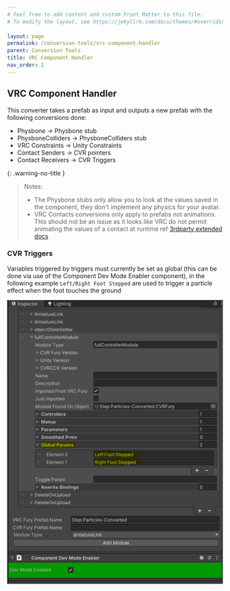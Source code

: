 ```yaml
---
# Feel free to add content and custom Front Matter to this file.
# To modify the layout, see https://jekyllrb.com/docs/themes/#overriding-theme-defaults

layout: page
permalink: /conversion-tools/vrc-component-handler
parent: Conversion Tools
title: VRC Component Handler
nav_order: 1
---
```


## VRC Component Handler

This converter takes a prefab as input and outputs a new prefab with the following conversions done:

- Physbone -> Physbone stub
- PhysboneColliders -> PhysboneColliders stub
- VRC Constraints -> Unity Constraints
- Contact Senders -> CVR pointers
- Contact Receivers -> CVR Triggers

{: .warning-no-title }

> Notes:
>
> - The Physbone stubs only allow you to look at the values saved in the component, they don't
>   implement any physics for your avatar.
> - VRC Contacts conversions only apply to prefabs not animations. This should not be an issue as it looks like VRC do not
>   permit animating the values of a contact at runtime ref [3rdparty extended docs](https://vrc.school/docs/Avatars/Contacts/#204b815eb3ba49c7af6c32aef243e484)

### CVR Triggers

Variables triggered by triggers must currently be set as global (this can be done via use of the Component Dev Mode
Enabler component), in the following example `Left/Right Foot Stepped` are used to trigger a particle effect when the
foot touches the ground

<div align="left">
  <img
    src="/assets/images/conversion-tools/Triggers-Global-Only.png"
    alt="image of a DSU component with its import section active"
  >
</div>
